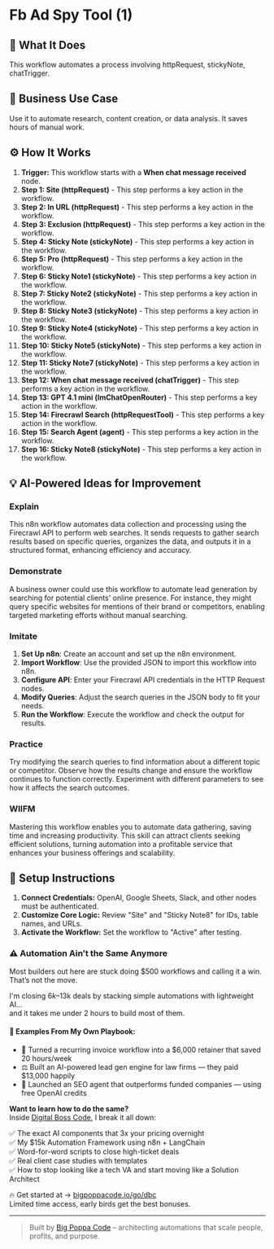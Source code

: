 # Fb Ad Spy Tool (1)

## 🚀 What It Does
This workflow automates a process involving httpRequest, stickyNote, chatTrigger.

## 💼 Business Use Case
Use it to automate research, content creation, or data analysis. It saves hours of manual work.

## ⚙️ How It Works
1.  **Trigger:** This workflow starts with a **When chat message received** node.
2. **Step 1: Site (httpRequest)** - This step performs a key action in the workflow.
3. **Step 2: In URL (httpRequest)** - This step performs a key action in the workflow.
4. **Step 3: Exclusion (httpRequest)** - This step performs a key action in the workflow.
5. **Step 4: Sticky Note (stickyNote)** - This step performs a key action in the workflow.
6. **Step 5: Pro (httpRequest)** - This step performs a key action in the workflow.
7. **Step 6: Sticky Note1 (stickyNote)** - This step performs a key action in the workflow.
8. **Step 7: Sticky Note2 (stickyNote)** - This step performs a key action in the workflow.
9. **Step 8: Sticky Note3 (stickyNote)** - This step performs a key action in the workflow.
10. **Step 9: Sticky Note4 (stickyNote)** - This step performs a key action in the workflow.
11. **Step 10: Sticky Note5 (stickyNote)** - This step performs a key action in the workflow.
12. **Step 11: Sticky Note7 (stickyNote)** - This step performs a key action in the workflow.
13. **Step 12: When chat message received (chatTrigger)** - This step performs a key action in the workflow.
14. **Step 13: GPT 4.1 mini (lmChatOpenRouter)** - This step performs a key action in the workflow.
15. **Step 14: Firecrawl Search (httpRequestTool)** - This step performs a key action in the workflow.
16. **Step 15: Search Agent (agent)** - This step performs a key action in the workflow.
17. **Step 16: Sticky Note8 (stickyNote)** - This step performs a key action in the workflow.

## 💡 AI-Powered Ideas for Improvement
### Explain
This n8n workflow automates data collection and processing using the Firecrawl API to perform web searches. It sends requests to gather search results based on specific queries, organizes the data, and outputs it in a structured format, enhancing efficiency and accuracy.

### Demonstrate
A business owner could use this workflow to automate lead generation by searching for potential clients' online presence. For instance, they might query specific websites for mentions of their brand or competitors, enabling targeted marketing efforts without manual searching.

### Imitate
1. **Set Up n8n**: Create an account and set up the n8n environment.
2. **Import Workflow**: Use the provided JSON to import this workflow into n8n.
3. **Configure API**: Enter your Firecrawl API credentials in the HTTP Request nodes.
4. **Modify Queries**: Adjust the search queries in the JSON body to fit your needs.
5. **Run the Workflow**: Execute the workflow and check the output for results.

### Practice
Try modifying the search queries to find information about a different topic or competitor. Observe how the results change and ensure the workflow continues to function correctly. Experiment with different parameters to see how it affects the search outcomes.

### WIIFM
Mastering this workflow enables you to automate data gathering, saving time and increasing productivity. This skill can attract clients seeking efficient solutions, turning automation into a profitable service that enhances your business offerings and scalability.

## 🔧 Setup Instructions
1. **Connect Credentials:** OpenAI, Google Sheets, Slack, and other nodes must be authenticated.
2. **Customize Core Logic:** Review "Site" and "Sticky Note8" for IDs, table names, and URLs.
3. **Activate the Workflow:** Set the workflow to "Active" after testing.

### ⚠️ Automation Ain’t the Same Anymore

Most builders out here are stuck doing $500 workflows and calling it a win.  
That’s not the move.  

I'm closing $6k–$13k deals by stacking simple automations with lightweight AI...  
and it takes me under 2 hours to build most of them.

#### 🧠 Examples From My Own Playbook:
- 🔁 Turned a recurring invoice workflow into a $6,000 retainer that saved 20 hours/week  
- ⚖️ Built an AI-powered lead gen engine for law firms — they paid $13,000 happily  
- 🚀 Launched an SEO agent that outperforms funded companies — using free OpenAI credits  

**Want to learn how to do the same?**  
Inside [Digital Boss Code](https://bigpoppacode.io/go/dbc), I break it all down:

✅ The exact AI components that 3x your pricing overnight  
✅ My $15k Automation Framework using n8n + LangChain  
✅ Word-for-word scripts to close high-ticket deals  
✅ Real client case studies with templates  
✅ How to stop looking like a tech VA and start moving like a Solution Architect  

🔥 Get started at → [bigpoppacode.io/go/dbc](https://bigpoppacode.io/go/dbc)  
Limited time access, early birds get the best bonuses.

---
> Built by [Big Poppa Code](https://bigpoppacode.io) – architecting automations that scale people, profits, and purpose.
